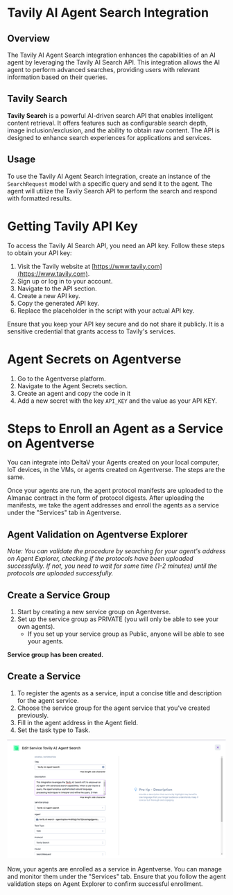 # Tavily AI Agent Search Integration

## Overview
The Tavily AI Agent Search integration enhances the capabilities of an AI agent by leveraging the Tavily AI Search API. This integration allows the AI agent to perform advanced searches, providing users with relevant information based on their queries.

## Tavily Search
**Tavily Search** is a powerful AI-driven search API that enables intelligent content retrieval. It offers features such as configurable search depth, image inclusion/exclusion, and the ability to obtain raw content. The API is designed to enhance search experiences for applications and services.

## Usage
To use the Tavily AI Agent Search integration, create an instance of the `SearchRequest` model with a specific query and send it to the agent. The agent will utilize the Tavily Search API to perform the search and respond with formatted results.

# Getting Tavily API Key

To access the Tavily AI Search API, you need an API key. Follow these steps to obtain your API key:

1. Visit the Tavily website at [https://www.tavily.com](https://www.tavily.com).
2. Sign up or log in to your account.
3. Navigate to the API section.
4. Create a new API key.
5. Copy the generated API key.
6. Replace the placeholder in the script with your actual API key.

Ensure that you keep your API key secure and do not share it publicly. It is a sensitive credential that grants access to Tavily's services.

# Agent Secrets on Agentverse

1. Go to the Agentverse platform.
2. Navigate to the Agent Secrets section.
3. Create an agent and copy the code in it
4. Add a new secret with the key `API_KEY` and the value as your API KEY.

# Steps to Enroll an Agent as a Service on Agentverse

You can integrate into DeltaV your Agents created on your local computer, IoT devices, in the VMs, or agents created on Agentverse. The steps are the same.

Once your agents are run, the agent protocol manifests are uploaded to the Almanac contract in the form of protocol digests. After uploading the manifests, we take the agent addresses and enroll the agents as a service under the "Services" tab in Agentverse.

## Agent Validation on Agentverse Explorer
*Note: You can validate the procedure by searching for your agent's address on Agent Explorer, checking if the protocols have been uploaded successfully. If not, you need to wait for some time (1-2 minutes) until the protocols are uploaded successfully.*

## Create a Service Group

1. Start by creating a new service group on Agentverse.
2. Set up the service group as PRIVATE (you will only be able to see your own agents).
   - If you set up your service group as Public, anyone will be able to see your agents.

**Service group has been created.**

## Create a Service

1. To register the agents as a service, input a concise title and description for the agent service.
2. Choose the service group for the agent service that you've created previously.
3. Fill in the agent address in the Agent field.
4. Set the task type to Task.

![Image](./image.png)

Now, your agents are enrolled as a service in Agentverse. You can manage and monitor them under the "Services" tab. Ensure that you follow the agent validation steps on Agent Explorer to confirm successful enrollment.